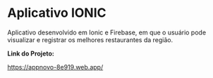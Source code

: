 # Aplicativo IONIC

Aplicativo desenvolvido em Ionic e Firebase, em que o usuário pode visualizar e registrar os melhores restaurantes da região.

**Link do Projeto:**

https://appnovo-8e919.web.app/
